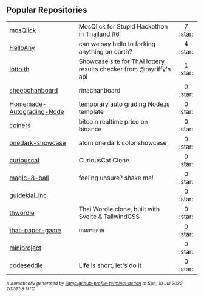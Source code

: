 

## Popular Repositories
<table>
<tr><td><a href="https://github.com/santhitak/mosQlick">mosQlick</a></td><td>MosQlick for Stupid Hackathon in Thailand #6</td><td align="center" width="12%">7 :star:</td></tr>
<tr><td><a href="https://github.com/santhitak/HelloAny">HelloAny</a></td><td>can we say hello to forking anything on earth?</td><td align="center" width="12%">4 :star:</td></tr>
<tr><td><a href="https://github.com/santhitak/lotto.th">lotto.th</a></td><td>Showcase site for ThAi lottery results checker from @rayriffy's api</td><td align="center" width="12%">1 :star:</td></tr>
<tr><td><a href="https://github.com/santhitak/sheepchanboard">sheepchanboard</a></td><td>rinachanboard</td><td align="center" width="12%">0 :star:</td></tr>
<tr><td><a href="https://github.com/santhitak/Homemade-Autograding-Node">Homemade-Autograding-Node</a></td><td>temporary auto grading Node.js template</td><td align="center" width="12%">0 :star:</td></tr>
<tr><td><a href="https://github.com/santhitak/coiners">coiners</a></td><td>bitcoin realtime price on binance</td><td align="center" width="12%">0 :star:</td></tr>
<tr><td><a href="https://github.com/santhitak/onedark-showcase">onedark-showcase</a></td><td>atom one dark color showcase</td><td align="center" width="12%">0 :star:</td></tr>
<tr><td><a href="https://github.com/santhitak/curiouscat">curiouscat</a></td><td>CuriousCat Clone</td><td align="center" width="12%">0 :star:</td></tr>
<tr><td><a href="https://github.com/santhitak/magic-8-ball">magic-8-ball</a></td><td>feeling unsure? shake me!</td><td align="center" width="12%">0 :star:</td></tr>
<tr><td><a href="https://github.com/santhitak/guideklai_inc">guideklai_inc</a></td><td></td><td align="center" width="12%">0 :star:</td></tr>
<tr><td><a href="https://github.com/santhitak/thwordle">thwordle</a></td><td>Thai Wordle clone, built with Svelte & TailwindCSS</td><td align="center" width="12%">0 :star:</td></tr>
<tr><td><a href="https://github.com/santhitak/that-paper-game">that-paper-game</a></td><td>เกมกระดาษ</td><td align="center" width="12%">0 :star:</td></tr>
<tr><td><a href="https://github.com/santhitak/miniproject">miniproject</a></td><td></td><td align="center" width="12%">0 :star:</td></tr>
<tr><td><a href="https://github.com/santhitak/codeseddie">codeseddie</a></td><td>Life is short, let's do it</td><td align="center" width="12%">0 :star:</td></tr>
</table>



<sub><i>Automatically generated by [liamg/github-profile-terminal-action](https://github.com/liamg/github-profile-terminal-action) at Sun, 10 Jul 2022 20:51:53 UTC</i></sub>

